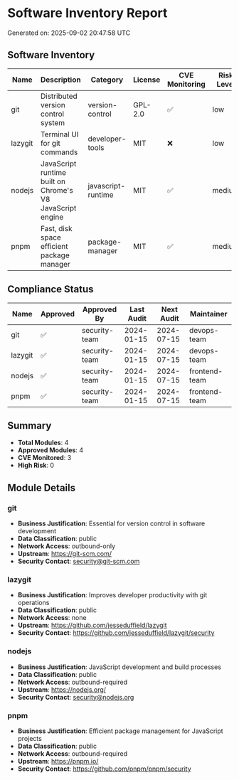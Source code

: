 # Software Inventory Report

Generated on: 2025-09-02 20:47:58 UTC

## Software Inventory

| Name | Description | Category | License | CVE Monitoring | Risk Level |
|------|-------------|----------|---------|----------------|------------|
| git | Distributed version control system | version-control | GPL-2.0 | ✅ | low |
| lazygit | Terminal UI for git commands | developer-tools | MIT | ❌ | low |
| nodejs | JavaScript runtime built on Chrome's V8 JavaScript engine | javascript-runtime | MIT | ✅ | medium |
| pnpm | Fast, disk space efficient package manager | package-manager | MIT | ✅ | medium |

## Compliance Status

| Name | Approved | Approved By | Last Audit | Next Audit | Maintainer |
|------|----------|-------------|------------|------------|------------|
| git | ✅ | security-team | 2024-01-15 | 2024-07-15 | devops-team |
| lazygit | ✅ | security-team | 2024-01-15 | 2024-07-15 | devops-team |
| nodejs | ✅ | security-team | 2024-01-15 | 2024-07-15 | frontend-team |
| pnpm | ✅ | security-team | 2024-01-15 | 2024-07-15 | frontend-team |

## Summary

- **Total Modules**: 4
- **Approved Modules**: 4
- **CVE Monitored**: 3
- **High Risk**: 0

## Module Details

### git

- **Business Justification**: Essential for version control in software development
- **Data Classification**: public
- **Network Access**: outbound-only
- **Upstream**: https://git-scm.com/
- **Security Contact**: security@git-scm.com

### lazygit

- **Business Justification**: Improves developer productivity with git operations
- **Data Classification**: public
- **Network Access**: none
- **Upstream**: https://github.com/jesseduffield/lazygit
- **Security Contact**: https://github.com/jesseduffield/lazygit/security

### nodejs

- **Business Justification**: JavaScript development and build processes
- **Data Classification**: public
- **Network Access**: outbound-required
- **Upstream**: https://nodejs.org/
- **Security Contact**: security@nodejs.org

### pnpm

- **Business Justification**: Efficient package management for JavaScript projects
- **Data Classification**: public
- **Network Access**: outbound-required
- **Upstream**: https://pnpm.io/
- **Security Contact**: https://github.com/pnpm/pnpm/security

